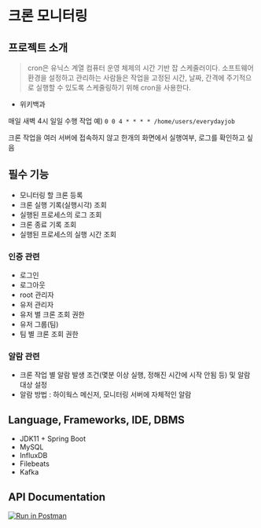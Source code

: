 # 크론 모니터링

## 프로젝트 소개

> cron은 유닉스 계열 컴퓨터 운영 체제의 시간 기반 잡 스케줄러이다. 소프트웨어 환경을 설정하고 관리하는 사람들은 작업을 고정된 시간, 날짜, 간격에 주기적으로 실행할 수 있도록 스케줄링하기 위해 cron을 사용한다.

- 위키백과

매일 새벽 4시 일일 수행 작업 예) `0 0 4 * * * * /home/users/everydayjob`

크론 작업을 여러 서버에 접속하지 않고 한개의 화면에서 실행여부, 로그를 확인하고 싶음

## 필수 기능

- 모니터링 할 크론 등록
- 크론 실행 기록(실행시각) 조회
- 실행된 프로세스의 로그 조회
- 크론 종료 기록 조회
- 실행된 프로세스의 실행 시간 조회

### 인증 관련

- 로그인
- 로그아웃
- root 관리자
- 유저 관리자
- 유저 별 크론 조회 권한
- 유저 그룹(팀)
- 팀 별 크론 조회 권한

### 알람 관련

- 크론 작업 별 알람 발생 조건(몇분 이상 실행, 정해진 시간에 시작 안됨 등) 및 알람 대상 설정
- 알람 방법 : 하이웍스 메신저, 모니터링 서버에 자체적인 알람

## Language, Frameworks, IDE, DBMS

- JDK11 + Spring Boot
- MySQL
- InfluxDB
- Filebeats
- Kafka

## API Documentation

[![Run in Postman](https://run.pstmn.io/button.svg)](https://app.getpostman.com/run-collection/8f9f0d4b75afcfcda430?action=collection%2Fimport)
